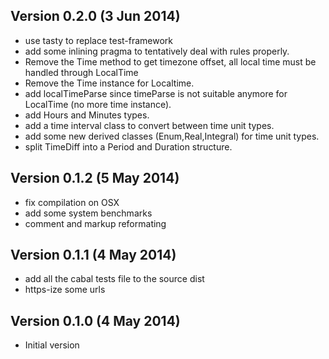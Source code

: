 ## Version 0.2.0 (3 Jun 2014)

- use tasty to replace test-framework
- add some inlining pragma to tentatively deal with rules properly.
- Remove the Time method to get timezone offset, all local time must be handled
  through LocalTime
- Remove the Time instance for Localtime.
- add localTimeParse since timeParse is not suitable anymore for LocalTime (no
  more time instance).
- add Hours and Minutes types.
- add a time interval class to convert between time unit types.
- add some new derived classes (Enum,Real,Integral) for time unit types.
- split TimeDiff into a Period and Duration structure.

## Version 0.1.2 (5 May 2014)

- fix compilation on OSX
- add some system benchmarks
- comment and markup reformating

## Version 0.1.1 (4 May 2014)

- add all the cabal tests file to the source dist
- https-ize some urls

## Version 0.1.0 (4 May 2014)

- Initial version
